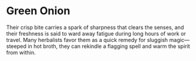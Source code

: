 # Green Onion

Their crisp bite carries a spark of sharpness that clears the senses, and their freshness is said to ward away fatigue during long hours of work or travel. Many herbalists favor them as a quick remedy for sluggish magic—steeped in hot broth, they can rekindle a flagging spell and warm the spirit from within.
